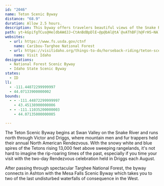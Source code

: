 ```yaml
---
id: "2046"
name: Teton Scenic Byway
distance: "68.9"
duration: Allow 2.5 hours.
description: This byway offers travelers beautiful views of the Snake River Valley, the western slope of the Tetons, and the Falls River.
path: yt~kGpifgTCus@He[dbAWdJJ~CtAnBdBpDlE~@p@bAl@tA`@vAThBF|h@FrHS~NA`SXtn@R~GEbn@JdFKrBaArA}A`@{@|@mDJsB?wBg@iQDgGxBkRr@}Bt@_BvCgDhPiIp@YlDk@pHEtLLdMArTSfZEbEWjAa@lAy@|@}@|@oA`@_A`AeDRyBFa^JmKh@m{EIoaCB{fADcBbB}L~@qD|@{BnB_EfCiD~CyCnKgGbGmEbGeG~AmBpDgF~AgCrEoJfSsj@lCeGbByB|VyY~AsCbAyDXyB~@iPhAoLb@wCfMew@lAmGdBoFrCyEf[o^|A}Ct@wCf@mEGiFQwB_AmEgC_FiSs\Yq@o@oCU_BIgCDyCNqApGmc@d@sEfTarEIyHOmD_@kEqDgXeAqJUiDGgHlAgz@aAqLGmCLkCnAmLJiCEmCs@mNJyDf@sC^gA~@yBrAyAbAs@jAe@pB_@`@?jXjAbDK~BeAbAy@rP}ObC_ArGk@hB_@lBoA|BiCn@mAr@gBZmArAkLDuEK_AgBcISwAG_BMwm@D}AV{BXsAf@kBfAmBlAmAtA_AhBk@rQGfd@@tF{@jJqBj^cInB_@bMcA~HJvBRpDp@z_@|K`HtAtM@v`BYde@d@rWq@r^LnPGbMVtVC`QPrPEjDLzQD~Xf@pf@Zz|El@MwdBVaFd@yBr@sBj@mAlAmBxB}ArB_ArAU~t@HhCIrBq@hBsAlBsCh@yAZqARiBP_DvBsr@n@aLVgBt@{Cn@eB~@aBzF{ItAwC|@aDt@uHN_qCR_EN{Ax@sDZ}@lA_CzAiBxAqA`Bs@nA[fEUdODtr@G`oAe@xqBPzFEv|@Vxd@BtQGnYPnv@CfYP`YEbIFhd@ArDKdKuA`E_@rIKpFDjn@?bw@LrlBBxcKt@~CPdJ~AhR?NrUDb^b@dDdArDrA|BnBxB|k@~h@fBdChAfCRp@t@tEJxFa@f~FNxBTdAf@|AtApAbCx@dMpBxx@vNhDv@pC`ArCrCpGxJrCfDtBlBrClDlI`N`AnBj@bBbE|STtAHpAKlBOr@oBzEGv@ArAZ~EArCOdQIpBO`Bc@vBaDnJk@dAiCfCs@xAi@~A_@fD?rAHr@Jj@l@lAx@v@hFrBrA~@~AzAlA~AXj@Px@Ft@?hA}Dx\yAfLiBvKc@jJsBtME~@DxBr@tG?bGp@jCp@fBJp@?`BuA~GOhC]nBe@fA_AtA]hAKf@?xA^zAh@~@xBdBXp@dA`IfBfGJfBCx@W~BIzAHjA^v@^`@l@^fBJv@C`@Hx@f@^r@\~AH`EP~@Xj@h@r@VLxFjAlAd@~AtAv@hAdGtLvDzGjGlIdCtBlE`Fn@lARt@XfBCfBKr@cDfIsBfIqGh_@O|BExBDvBXnDxDzSbAzDdCrHjD`MbCrJlGbUfIr\hAtCr@xAhN`Un@jAx@tBZ`CZlPp@zD^|@dAtAlA~@fIdFzK`JxChCjHdI~ArAdBr@fGbAzAf@j@^lCzB~PhPdC|CtDpI`Lp[hCfGbB~CbIhLvBjCfDdDdP|Q~@rBhCfIx@jB~A`CjD~CtAzAnApB`B~ChC|Fd@~A|@jEvBtMfBvIv@dC~A~ChA`Bn@~@lClCnAjBr@rCtAxDv@~@tB`A~NdDl@XdA`Al@dAtBlFfD|GfJdPb@fAdArDxBrKn@tA`BlBnUhVzHxIbDlCpFr@nDSbDeAbg@eZbQmNdDsA`CYbm@KdE{A`BkAjAwAdC{E~LqYlHkUrA{ErAyHn@gC|BwEjKkRt@}BfE_XZsAh@eAl@u@d@]vDmAxAMbAD~C`AdCD`R_C`E@fNpD~B~@|AfAjAlAjEfFxAxBjl@hbA
websites:
  - url: https://www.fs.usda.gov/ctnf
    name: Caribou-Targhee National Forest
  - url: https://visitidaho.org/things-to-do/horseback-riding/teton-scenic-byway/
    name: Visit Idaho
designations:
  - National Forest Scenic Byway
  - Idaho State Scenic Byway
states:
  - ID
ll:
  - -111.44872299999997
  - 44.07133900000002
bounds:
  - - -111.44872299999997
    - 43.45138900000006
  - - -111.11035200000003
    - 44.07135000000005

---
```


The Teton Scenic Byway begins at Swan Valley on the Snake River and runs north through Victor and Driggs, where mountain men and fur trappers held their annual North American Rendezvous. With the snowy white and blue spires of the Tetons rising 13,000 feet above sweeping rangelands, it's not hard to imagine the rip-roaring times of the past, especially if you time your visit with the two-day Rendezvous celebration held in Driggs each August.

After passing through spectacular Targhee National Forest, the byway connects in Ashton with the Mesa Falls Scenic Byway which takes you to two of the last undisturbed waterfalls of consequence in the West.
